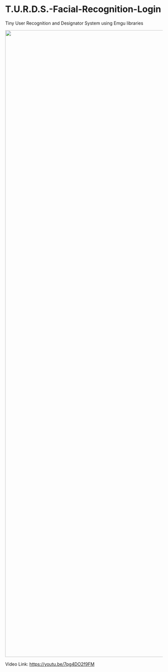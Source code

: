 # T.U.R.D.S.-Facial-Recognition-Login
Tiny User Recognition and Designator System using Emgu libraries

<img src="https://imgur.com/a/mJ0ZoNW" width="2000">

Video Link: 
https://youtu.be/7pg4DO2f9FM
